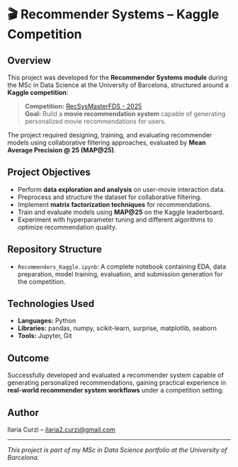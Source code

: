 # 🎬 Recommender Systems – Kaggle Competition

## Overview

This project was developed for the **Recommender Systems module** during the MSc in Data Science at the University of Barcelona, structured around a **Kaggle competition**:

> **Competition:** [RecSysMasterFDS - 2025](https://www.kaggle.com/competitions/rec-sys-master-fds-2025)  
> **Goal:** Build a **movie recommendation system** capable of generating personalized movie recommendations for users.

The project required designing, training, and evaluating recommender models using collaborative filtering approaches, evaluated by **Mean Average Precision @ 25 (MAP@25)**.

## Project Objectives

- Perform **data exploration and analysis** on user-movie interaction data.
- Preprocess and structure the dataset for collaborative filtering.
- Implement **matrix factorization techniques** for recommendations.
- Train and evaluate models using **MAP@25** on the Kaggle leaderboard.
- Experiment with hyperparameter tuning and different algorithms to optimize recommendation quality.

## Repository Structure

- `Recommenders_Kaggle.ipynb`: A complete notebook containing EDA, data preparation, model training, evaluation, and submission generation for the competition.

## Technologies Used

- **Languages:** Python
- **Libraries:** pandas, numpy, scikit-learn, surprise, matplotlib, seaborn
- **Tools:** Jupyter, Git

## Outcome

Successfully developed and evaluated a recommender system capable of generating personalized recommendations, gaining practical experience in **real-world recommender system workflows** under a competition setting.

## Author

Ilaria Curzi – [ilaria2.curzi@gmail.com](mailto:ilaria2.curzi@gmail.com)

---

*This project is part of my MSc in Data Science portfolio at the University of Barcelona.*

